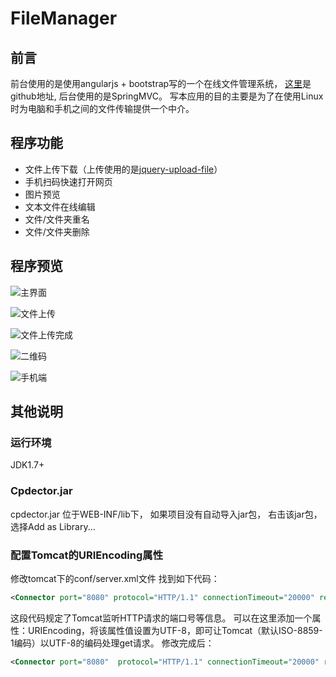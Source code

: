 # FileManager
## 前言
前台使用的是使用angularjs + bootstrap写的一个在线文件管理系统， [这里](https://github.com/joni2back/angular-filemanager)是github地址, 后台使用的是SpringMVC。
写本应用的目的主要是为了在使用Linux时为电脑和手机之间的文件传输提供一个中介。

## 程序功能
* 文件上传下载（上传使用的是[jquery-upload-file](https://github.com/hayageek/jquery-upload-file)）
* 手机扫码快速打开网页
* 图片预览
* 文本文件在线编辑
* 文件/文件夹重名
* 文件/文件夹删除

## 程序预览

![主界面](http://7xqp5u.com1.z0.glb.clouddn.com/file-manager01.jpg)

![文件上传](http://7xqp5u.com1.z0.glb.clouddn.com/file-manager02.jpg)

![文件上传完成](http://7xqp5u.com1.z0.glb.clouddn.com/file-manager03.jpg)

![二维码](http://7xqp5u.com1.z0.glb.clouddn.com/file-manager04.jpg)

![手机端](http://7xqp5u.com1.z0.glb.clouddn.com/file-manager05.jpg)

## 其他说明
### 运行环境
JDK1.7+

### Cpdector.jar
cpdector.jar 位于WEB-INF/lib下， 如果项目没有自动导入jar包， 右击该jar包，选择Add as Library...

### 配置Tomcat的URIEncoding属性
修改tomcat下的conf/server.xml文件
找到如下代码：
```xml
<Connector port="8080" protocol="HTTP/1.1" connectionTimeout="20000" redirectPort="8443" />
```
这段代码规定了Tomcat监听HTTP请求的端口号等信息。
可以在这里添加一个属性：URIEncoding，将该属性值设置为UTF-8，即可让Tomcat（默认ISO-8859-1编码）以UTF-8的编码处理get请求。
修改完成后：
```xml
<Connector port="8080"  protocol="HTTP/1.1" connectionTimeout="20000" redirectPort="8443" URIEncoding="UTF-8" /> 
```
